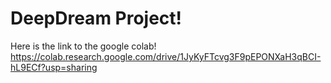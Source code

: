 ﻿# DeepDream Project!
Here is the link to the google colab!
https://colab.research.google.com/drive/1JyKyFTcvg3F9pEPONXaH3qBCI-hL9ECf?usp=sharing
